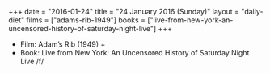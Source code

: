 +++
date = "2016-01-24"
title = "24 January 2016 (Sunday)"
layout = "daily-diet"
films = ["adams-rib-1949"]
books = ["live-from-new-york-an-uncensored-history-of-saturday-night-live"]
+++


* Film: Adam’s Rib (1949) +
* Book: Live from New York: An Uncensored History of Saturday Night Live /f/

